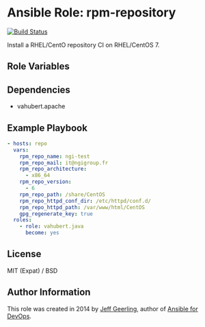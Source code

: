 # Ansible Role: rpm-repository

[![Build Status](https://travis-ci.org/vahubert/ansible-role-rpm-repository.svg?branch=master)](https://travis-ci.org/vahubert/ansible-role-rpm-repository)

Install a RHEL/CentO repository CI on RHEL/CentOS 7.

## Role Variables


## Dependencies

  - vahubert.apache

## Example Playbook

```yaml
- hosts: repo
  vars:
    rpm_repo_name: ngi-test
    rpm_repo_mail: it@ngigroup.fr
    rpm_repo_architecture:
      - x86_64
    rpm_repo_version:
      - 6
    rpm_repo_path: /share/CentOS
    rpm_repo_httpd_conf_dir: /etc/httpd/conf.d/
    rpm_repo_httpd_path: /var/www/html/CentOS
    gpg_regenerate_key: true
  roles:
    - role: vahubert.java
      become: yes
```

## License

MIT (Expat) / BSD

## Author Information

This role was created in 2014 by [Jeff Geerling](https://www.jeffgeerling.com/), author of [Ansible for DevOps](https://www.ansiblefordevops.com/).
